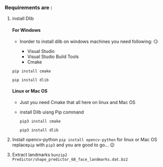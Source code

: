 ### Requirements are :

1. install Dlib

   #### For Windows

   - Inorder to install dilb on windows machines you need following: :smirk:

     - Visual Studio
     - Visual Studio Build Tools
     - Cmake

   `pip install cmake `

   `pip install dlib`

   #### Linux or Mac OS

   - Just you need Cmake that all here on linux and Mac OS
   - install Dilb uisng Pip command

     `pip3 install cmake`

     `pip3 install dlib`

2. Install opencv-python
   `pip install opencv-python`
   for linux or Mac OS replace`pip` with `pip3` and you are good to go... :wink:

3. Extract landmarks
   `bunzip2 Predictor/shape_predictor_68_face_landmarks.dat.bz2`